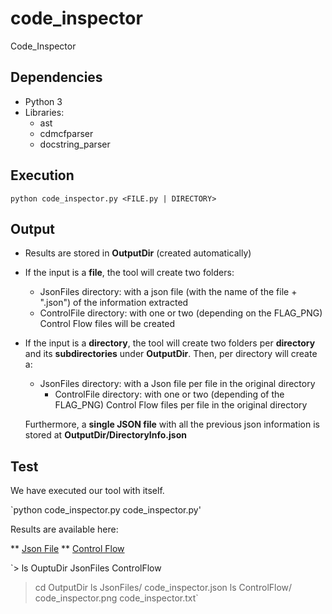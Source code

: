 # code_inspector
Code_Inspector

## Dependencies

- Python 3
- Libraries:
  - ast
  - cdmcfparser
  - docstring_parser

## Execution

`python code_inspector.py <FILE.py | DIRECTORY>`

## Output

* Results are stored in **OutputDir** (created automatically)

* If the input is a **file**, the tool will create two folders:
	- JsonFiles directory: with a json file (with the name of the file + ".json") of the information extracted
	- ControlFile directory: with one or two (depending on the FLAG_PNG) Control Flow files will be created

* If the input is a **directory**, the tool will create two folders per **directory** and its **subdirectories** under **OutputDir**.
  Then, per directory will create a:
	- JsonFiles directory: with a Json file per file in the original directory
        - ControlFile directory: with one or two (depending of the FLAG_PNG) Control Flow files per file in the original directory
  
  Furthermore, a **single JSON file** with all the previous json information is stored at **OutputDir/DirectoryInfo.json**

## Test

  We have executed our tool with itself.

  `python code_inspector.py code_inspector.py'


  Results are available here:

  ** [Json File](./OutputDir/JsonFiles) 
  ** [Control Flow](./OutputDir/ControlFlow)

  `> ls OuptuDir
   JsonFiles	ControlFlow
   > cd OutputDir
   > ls JsonFiles/
   code_inspector.json
   ls ControlFlow/
   code_inspector.png	code_inspector.txt`
